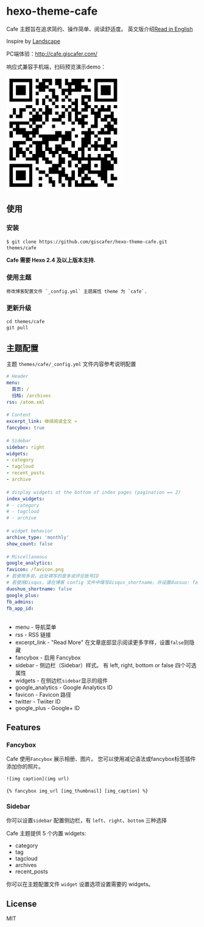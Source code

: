 # hexo-theme-cafe

Cafe 主题旨在追求简约、操作简单、阅读舒适度。 英文版介绍[Read in English](./README_en.md)

Inspire by [Landscape](https://github.com/hexojs/hexo-theme-landscape)


PC端体验：http://cafe.giscafer.com/

响应式兼容手机端，扫码预览演示demo：

![cafe-qrcode](./cafe-qrcode.png)


## 使用

### 安装

    $ git clone https://github.com/giscafer/hexo-theme-cafe.git themes/cafe


**Cafe 需要 Hexo 2.4 及以上版本支持.**

### 使用主题

    修改博客配置文件 `_config.yml` 主题属性 theme 为 `cafe`.

### 更新升级

    cd themes/cafe
    git pull


## 主题配置

主题 `themes/cafe/_config.yml` 文件内容参考说明配置

```yml
# Header
menu:
  首页: /
  归档: /archives
rss: /atom.xml

# Content
excerpt_link: 继续阅读全文 »
fancybox: true

# Sidebar
sidebar: right
widgets:
- category
- tagcloud
- recent_posts
- archive

# display widgets at the bottom of index pages (pagination == 2)
index_widgets:
# - category
# - tagcloud
# - archive

# widget behavior
archive_type: 'monthly'
show_count: false

# Miscellaneous
google_analytics:
favicon: /favicon.png
# 若使用多说，此处填写的是多说评论账号ID
# 若使用Disqus，请在博客 config 文件中填写disqus_shortname，并设置duosuo: false关闭多说评论
duoshuo_shortname: false
google_plus:
fb_admins:
fb_app_id:



```

- menu - 导航菜单
- rss - RSS 链接
- excerpt_link - "Read More" 在文章底部显示阅读更多字样，设置`false`则隐藏
- fancybox - 启用 Fancybox
- sidebar - 侧边栏（Sidebar）样式。 有 left, right, bottom or false 四个可选属性
- widgets - 在侧边栏`sidebar`显示的组件
- google_analytics - Google Analytics ID
- favicon - Favicon 路径
- twitter - Twiiter ID
- google_plus - Google+ ID


## Features

### Fancybox

Cafe 使用`Fancybox` 展示相册、图片。 您可以使用减记语法或fancybox标签插件添加你的照片。

    ![img caption](img url)

    {% fancybox img_url [img_thumbnail] [img_caption] %}

### Sidebar

你可以设置`sidebar` 配置侧边栏，有 `left`、`right`、`bottom` 三种选择

Cafe 主题提供 5 个内置 widgets:

- category
- tag
- tagcloud
- archives
- recent_posts

你可以在主题配置文件 `widget` 设置选项设置需要的 widgets。


## License

MIT